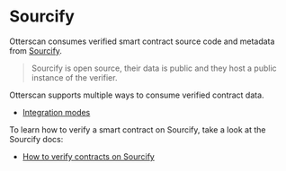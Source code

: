 # Sourcify

Otterscan consumes verified smart contract source code and metadata from [Sourcify](https://sourcify.dev/).

> Sourcify is open source, their data is public and they host a public instance of the verifier.

Otterscan supports multiple ways to consume verified contract data.

- [Integration modes](./integration-modes.md)

To learn how to verify a smart contract on Sourcify, take a look at the Sourcify docs:

- [How to verify contracts on Sourcify](https://docs.sourcify.dev/docs/how-to-verify/)
